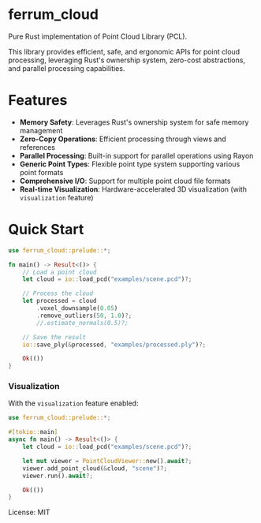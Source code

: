 # ferrum_cloud

Pure Rust implementation of Point Cloud Library (PCL).

This library provides efficient, safe, and ergonomic APIs for point cloud processing,
leveraging Rust's ownership system, zero-cost abstractions, and parallel processing capabilities.

# Features

- **Memory Safety**: Leverages Rust's ownership system for safe memory management
- **Zero-Copy Operations**: Efficient processing through views and references
- **Parallel Processing**: Built-in support for parallel operations using Rayon
- **Generic Point Types**: Flexible point type system supporting various point formats
- **Comprehensive I/O**: Support for multiple point cloud file formats
- **Real-time Visualization**: Hardware-accelerated 3D visualization (with `visualization` feature)

# Quick Start

```rust
use ferrum_cloud::prelude::*;

fn main() -> Result<()> {
    // Load a point cloud
    let cloud = io::load_pcd("examples/scene.pcd")?;

    // Process the cloud
    let processed = cloud
        .voxel_downsample(0.05)
        .remove_outliers(50, 1.0)?;
        //.estimate_normals(0.5)?;

    // Save the result
    io::save_ply(&processed, "examples/processed.ply")?;

    Ok(())
}
```

### Visualization

With the `visualization` feature enabled:

```rust
use ferrum_cloud::prelude::*;

#[tokio::main]
async fn main() -> Result<()> {
    let cloud = io::load_pcd("examples/scene.pcd")?;

    let mut viewer = PointCloudViewer::new().await?;
    viewer.add_point_cloud(&cloud, "scene")?;
    viewer.run().await?;

    Ok(())
}
```

License: MIT
